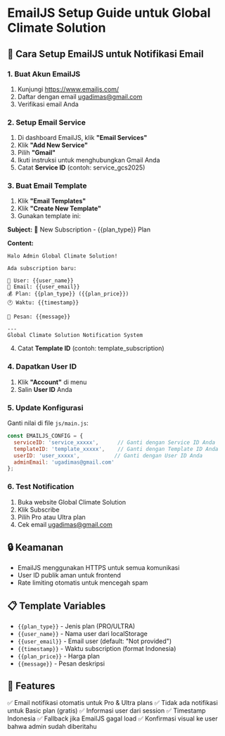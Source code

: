 # EmailJS Setup Guide untuk Global Climate Solution

## 📧 Cara Setup EmailJS untuk Notifikasi Email

### 1. Buat Akun EmailJS
1. Kunjungi https://www.emailjs.com/
2. Daftar dengan email ugadimas@gmail.com
3. Verifikasi email Anda

### 2. Setup Email Service
1. Di dashboard EmailJS, klik **"Email Services"**
2. Klik **"Add New Service"**
3. Pilih **"Gmail"** 
4. Ikuti instruksi untuk menghubungkan Gmail Anda
5. Catat **Service ID** (contoh: service_gcs2025)

### 3. Buat Email Template
1. Klik **"Email Templates"**
2. Klik **"Create New Template"**
3. Gunakan template ini:

**Subject:** 🎉 New Subscription - {{plan_type}} Plan

**Content:**
```
Halo Admin Global Climate Solution!

Ada subscription baru:

👤 User: {{user_name}}
📧 Email: {{user_email}}
💰 Plan: {{plan_type}} ({{plan_price}})
🕐 Waktu: {{timestamp}}

💬 Pesan: {{message}}

---
Global Climate Solution Notification System
```

4. Catat **Template ID** (contoh: template_subscription)

### 4. Dapatkan User ID
1. Klik **"Account"** di menu
2. Salin **User ID** Anda

### 5. Update Konfigurasi
Ganti nilai di file `js/main.js`:

```javascript
const EMAILJS_CONFIG = {
  serviceID: 'service_xxxxx',      // Ganti dengan Service ID Anda
  templateID: 'template_xxxxx',    // Ganti dengan Template ID Anda  
  userID: 'user_xxxxx',           // Ganti dengan User ID Anda
  adminEmail: 'ugadimas@gmail.com'
};
```

### 6. Test Notification
1. Buka website Global Climate Solution
2. Klik Subscribe
3. Pilih Pro atau Ultra plan
4. Cek email ugadimas@gmail.com

## 🔒 Keamanan
- EmailJS menggunakan HTTPS untuk semua komunikasi
- User ID publik aman untuk frontend
- Rate limiting otomatis untuk mencegah spam

## 📋 Template Variables
- `{{plan_type}}` - Jenis plan (PRO/ULTRA)
- `{{user_name}}` - Nama user dari localStorage
- `{{user_email}}` - Email user (default: "Not provided")
- `{{timestamp}}` - Waktu subscription (format Indonesia)
- `{{plan_price}}` - Harga plan
- `{{message}}` - Pesan deskripsi

## 🚀 Features
✅ Email notifikasi otomatis untuk Pro & Ultra plans
✅ Tidak ada notifikasi untuk Basic plan (gratis)
✅ Informasi user dari session
✅ Timestamp Indonesia
✅ Fallback jika EmailJS gagal load
✅ Konfirmasi visual ke user bahwa admin sudah diberitahu
